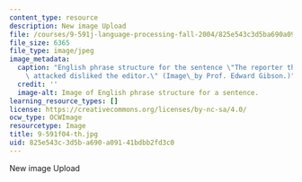 ```yaml
---
content_type: resource
description: New image Upload
file: /courses/9-591j-language-processing-fall-2004/825e543c3d5ba690a09141bdbb2fd3c0_9-591f04-th.jpg
file_size: 6365
file_type: image/jpeg
image_metadata:
  caption: "English phrase structure for the sentence \"The reporter that the senator\
    \ attacked disliked the editor.\" (Image\_by Prof. Edward Gibson.)"
  credit: ''
  image-alt: Image of English phrase structure for a sentence.
learning_resource_types: []
license: https://creativecommons.org/licenses/by-nc-sa/4.0/
ocw_type: OCWImage
resourcetype: Image
title: 9-591f04-th.jpg
uid: 825e543c-3d5b-a690-a091-41bdbb2fd3c0
---
```

New image Upload